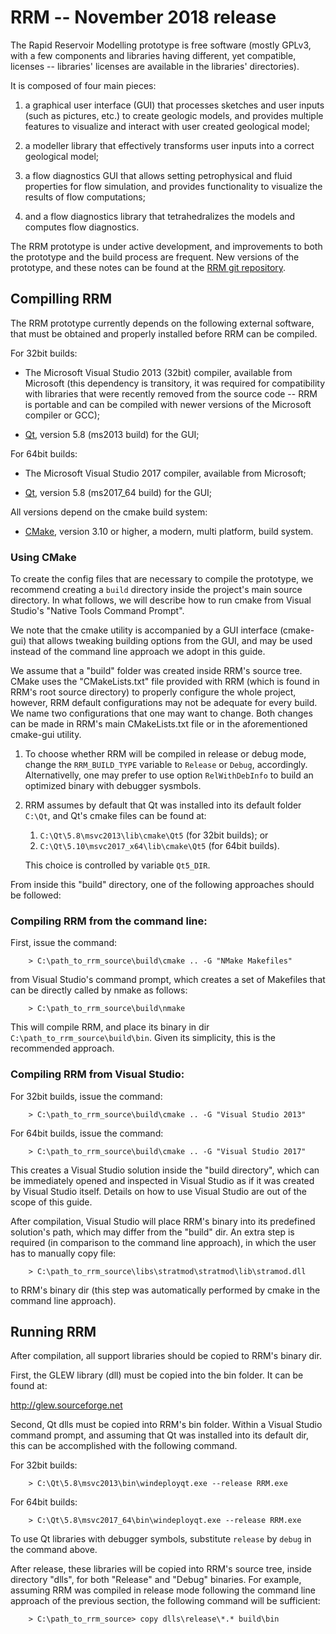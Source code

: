RRM -- November 2018 release
============================

The Rapid Reservoir Modelling prototype is free software (mostly GPLv3,
with a few components and libraries having different, yet compatible,
licenses -- libraries' licenses are available in the libraries'
directories).

It is composed of four main pieces:

1.  a graphical user interface (GUI) that processes sketches and user
    inputs (such as pictures, etc.) to create geologic models, and
    provides multiple features to visualize and interact with user
    created geological model;

2.  a modeller library that effectively transforms user inputs into a
    correct geological model;

3.  a flow diagnostics GUI that allows setting petrophysical and fluid
    properties for flow simulation, and provides functionality to
    visualize the results of flow computations;

4.  and a flow diagnostics library that tetrahedralizes the models and
    computes flow diagnostics.

The RRM prototype is under active development, and improvements to both
the prototype and the build process are frequent. New versions of the
prototype, and these notes can be found at the [RRM git
repository](https://bitbucket.org:rapidreservoirmodelling/rrm).

Compilling RRM
--------------

The RRM prototype currently depends on the following external software,
that must be obtained and properly installed before RRM can be compiled.

For 32bit builds:

-   The Microsoft Visual Studio 2013 (32bit) compiler, available from
    Microsoft (this dependency is transitory, it was required for
    compatibility with libraries that were recently removed from the
    source code -- RRM is portable and can be compiled with newer
    versions of the Microsoft compiler or GCC);

-   [Qt](https://www.qt.io/download), version 5.8 (ms2013 build) for the
    GUI;

For 64bit builds:

-   The Microsoft Visual Studio 2017 compiler, available from Microsoft;

-   [Qt](https://www.qt.io/download), version 5.8 (ms2017\_64 build) for
    the GUI;

All versions depend on the cmake build system:

-   [CMake](https://cmake.org/download/), version 3.10 or higher, a
    modern, multi platform, build system.

### Using CMake

To create the config files that are necessary to compile the prototype,
we recommend creating a `build` directory inside the project's main
source directory. In what follows, we will describe how to run cmake
from Visual Studio's "Native Tools Command Prompt".

We note that the cmake utility is accompanied by a GUI interface
(cmake-gui) that allows tweaking building options from the GUI, and may
be used instead of the command line approach we adopt in this guide.

We assume that a "build" folder was created inside RRM's source tree.
CMake uses the "CMakeLists.txt" file provided with RRM (which is found
in RRM's root source directory) to properly configure the whole project,
however, RRM default configurations may not be adequate for every build.
We name two configurations that one may want to change. Both changes can
be made in RRM's main CMakeLists.txt file or in the aforementioned
cmake-gui utility.

1.  To choose whether RRM will be compiled in release or debug mode,
    change the `RRM_BUILD_TYPE` variable to `Release` or `Debug`,
    accordingly. Alternativelly, one may prefer to use option
    `RelWithDebInfo` to build an optimized binary with debugger
    sysmbols.

2.  RRM assumes by default that Qt was installed into its default folder
    `C:\Qt`, and Qt's cmake files can be found at:
    1.  `C:\Qt\5.8\msvc2013\lib\cmake\Qt5` (for 32bit builds); or
    2.  `C:\Qt\5.10\msvc2017_x64\lib\cmake\Qt5` (for 64bit builds).

    This choice is controlled by variable `Qt5_DIR`.

From inside this "build" directory, one of the following approaches
should be followed:

### Compiling RRM from the command line:

First, issue the command:

        > C:\path_to_rrm_source\build\cmake .. -G "NMake Makefiles" 

from Visual Studio's command prompt, which creates a set of Makefiles
that can be directly called by nmake as follows:

        > C:\path_to_rrm_source\build\nmake

This will compile RRM, and place its binary in dir
`C:\path_to_rrm_source\build\bin`. Given its simplicity, this is the
recommended approach.

### Compiling RRM from Visual Studio:

For 32bit builds, issue the command:

        > C:\path_to_rrm_source\build\cmake .. -G "Visual Studio 2013"

For 64bit builds, issue the command:

        > C:\path_to_rrm_source\build\cmake .. -G "Visual Studio 2017"

This creates a Visual Studio solution inside the "build directory",
which can be immediately opened and inspected in Visual Studio as if it
was created by Visual Studio itself. Details on how to use Visual Studio
are out of the scope of this guide.

After compilation, Visual Studio will place RRM's binary into its
predefined solution's path, which may differ from the "build" dir. An
extra step is required (in comparison to the command line approach), in
which the user has to manually copy file:

        > C:\path_to_rrm_source\libs\stratmod\stratmod\lib\stramod.dll

to RRM's binary dir (this step was automatically performed by cmake in
the command line approach).

Running RRM
-----------

After compilation, all support libraries should be copied to RRM's
binary dir.

First, the GLEW library (dll) must be copied into the bin folder. It can
be found at:

<http://glew.sourceforge.net>

Second, Qt dlls must be copied into RRM's bin folder. Within a Visual
Studio command prompt, and assuming that Qt was installed into its
default dir, this can be accomplished with the following command.

For 32bit builds:

        > C:\Qt\5.8\msvc2013\bin\windeployqt.exe --release RRM.exe

For 64bit builds:

        > C:\Qt\5.8\msvc2017_64\bin\windeployqt.exe --release RRM.exe

To use Qt libraries with debugger symbols, substitute `release` by
`debug` in the command above.

After release, these libraries will be copied into RRM's source tree,
inside directory "dlls", for both "Release" and "Debug" binaries. For
example, assuming RRM was compiled in release mode following the command
line approach of the previous section, the following command will be
sufficient:

        > C:\path_to_rrm_source> copy dlls\release\*.* build\bin
